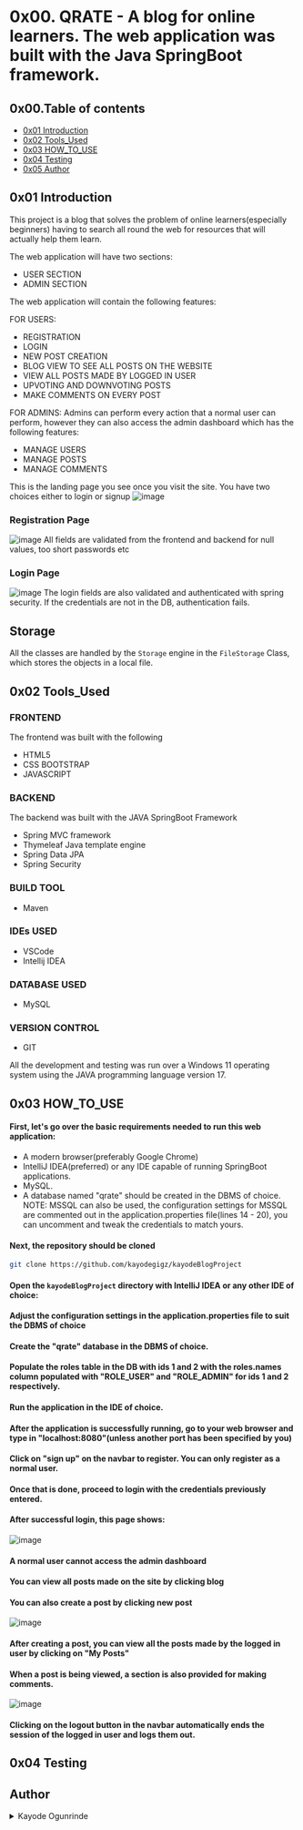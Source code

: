 # 0x00. QRATE - A blog for online learners. The web application was built with the Java SpringBoot framework.

## 0x00.Table of contents

* [0x01 Introduction](#0x01-Introduction)
* [0x02 Tools_Used](#0x02-Tools_Used)
* [0x03 HOW_TO_USE](#0x03-HOW_TO_USE)
* [0x04 Testing](#0x04-Testing)
* [0x05 Author](#0x05-Author)

## 0x01 Introduction

This project is a blog that solves the problem of online learners(especially beginners) having to search all round the web for resources that will actually help them learn.


The web application will have two sections:
<ul>
  <li>USER SECTION</li>
  <li>ADMIN SECTION</li>
</ul>

The web application will contain the following features:

FOR USERS:
* REGISTRATION
* LOGIN
* NEW POST CREATION
* BLOG VIEW TO SEE ALL POSTS ON THE WEBSITE
* VIEW ALL POSTS MADE BY LOGGED  IN USER
* UPVOTING AND DOWNVOTING POSTS
* MAKE COMMENTS ON EVERY POST

FOR ADMINS:
Admins can perform every action that a normal user can perform, however they can also access the admin dashboard which has the following features:
* MANAGE USERS
* MANAGE POSTS
* MANAGE COMMENTS

This is the landing page you see once you visit the site. You have two choices either to login or signup 
![image](https://user-images.githubusercontent.com/47942099/207154337-01954bed-db28-4e41-885a-ab670d1d2929.png)

### Registration Page

![image](https://user-images.githubusercontent.com/47942099/207155089-a92e048f-b883-4879-8bd3-301072521d7f.png)
All fields are validated from the frontend and backend for null values, too short passwords etc


### Login Page
![image](https://user-images.githubusercontent.com/47942099/207155649-f89c69b8-1204-421b-b7e4-b11f7cc5cfff.png)
The login fields are also validated and authenticated with spring security. If the credentials are not in the DB, authentication fails.

## Storage

All the classes are handled by the `Storage` engine in the `FileStorage` Class, which stores the objects in a local file.

## 0x02 Tools_Used

### FRONTEND
The frontend was built with the following
* HTML5
* CSS BOOTSTRAP
* JAVASCRIPT

### BACKEND
The backend was built with the JAVA SpringBoot Framework
* Spring MVC framework
* Thymeleaf Java template engine
* Spring Data JPA
* Spring Security

### BUILD TOOL
* Maven

### IDEs USED
* VSCode
* Intellij IDEA

### DATABASE USED
* MySQL

### VERSION CONTROL
* GIT

All the development and testing was run over a Windows 11 operating system using the JAVA programming language version 17.

## 0x03 HOW_TO_USE

#### First, let's go over the basic requirements needed to run this web application:
* A modern browser(preferably Google Chrome)
* IntelliJ IDEA(preferred) or any IDE capable of running SpringBoot applications.
* MySQL.
* A database named "qrate" should be created in the DBMS of choice.
NOTE: MSSQL can also be used, the configuration settings for MSSQL are commented out in the application.properties file(lines 14 - 20), you can uncomment and tweak the credentials to match yours.

#### Next, the repository should be cloned
```bash
git clone https://github.com/kayodegigz/kayodeBlogProject
```

#### Open the `kayodeBlogProject` directory with IntelliJ IDEA or any other IDE of choice:

#### Adjust the configuration settings in the application.properties file to suit the DBMS of choice

#### Create the "qrate" database in the DBMS of choice.

#### Populate the roles table in the DB with ids 1 and 2 with the roles.names column populated with "ROLE_USER" and "ROLE_ADMIN" for ids 1 and 2 respectively.

#### Run the application in the IDE of choice.

#### After the application is successfully running, go to your web browser and type in "localhost:8080"(unless another port has been specified by you)

#### Click on "sign up" on the navbar to register. You can only register as a normal user.

#### Once that is done, proceed to login with the credentials previously entered.

#### After successful login, this page shows:
![image](https://user-images.githubusercontent.com/47942099/207166629-279e90eb-c5e2-4de8-ad43-113a806e56d9.png)

#### A normal user cannot access the admin dashboard

#### You can view all posts made on the site by clicking blog

#### You can also create a post by clicking new post
![image](https://user-images.githubusercontent.com/47942099/207167225-18f67e72-f8cb-410c-b01c-1d83db6d12ec.png)

#### After creating a post, you can view all the posts made by the logged in user by clicking on "My Posts"

#### When a post is being viewed, a section is also provided for making comments.
![image](https://user-images.githubusercontent.com/47942099/207167694-ef7b1e93-4b66-4dda-a04e-a216085b6264.png)

#### Clicking on the logout button in the navbar automatically ends the session of the logged in user and logs them out.


## 0x04 Testing




## Author
<details>
    <summary>Kayode Ogunrinde</summary>
    <ul>
    <li><a href="https://github.com/kayodegigz">Github</a></li>
    <li><a href="mailto:kayogunrinde@gmail.com">e-mail</a></li>
    </ul>
</details>
